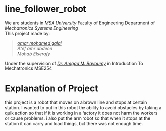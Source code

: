 # line_follower_robot  
We are students in *MSA University* Faculty of Engineering Department of *Mechatronics Systems Engineering*  
This project made by:  
>[*omar mohamed galal*](www.linkedin.com/in/omar-mohamed-213b4a2b6)  
*Atef amr abdeen*    
*Mohab Elserafy*  
>  
Under the supervision of [*Dr. Amgad M. Bayoumy*](https://www.researchgate.net/profile/Amgad-Bayoumy-Aly-2) in Introduction To Mechatronics MSE254

# Explanation of Project  
this project is a robot that moves on a brown line and stops at certain station. I wanted to put in this robot the ability to avoid obstacles 
by taking a quik action so that if it is working in a factory it does not harm the workers or cause problems. i also put the arm robot so that when 
it stops at the station it can carry and load things, but there was not enough time.


